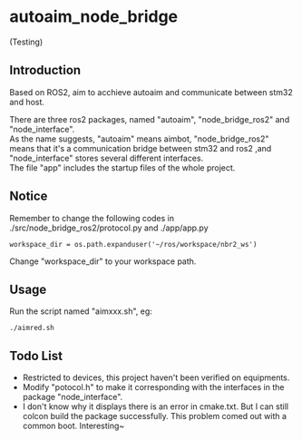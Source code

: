 # autoaim_node_bridge 
(Testing)
## Introduction  
Based on ROS2, aim to acchieve autoaim and communicate between stm32 and host.

There are three ros2 packages, named "autoaim", "node_bridge_ros2" and "node_interface".  
As the name suggests, "autoaim" means aimbot, "node_bridge_ros2" means that it's a communication bridge between stm32 and ros2 ,and "node_interface" stores several different interfaces.  
The file "app" includes the startup files of the whole project.  
## Notice  
Remember to change the following codes in ./src/node_bridge_ros2/protocol.py and ./app/app.py  
```
workspace_dir = os.path.expanduser('~/ros/workspace/nbr2_ws')
```
Change "workspace_dir" to your workspace path.    
## Usage  
Run the script named "aimxxx.sh", eg:   
```
./aimred.sh
```
## Todo List 
- Restricted to devices, this project haven't been verified on equipments.
- Modify "potocol.h" to make it corresponding with the interfaces in the package "node_interface".  
- I don't know why it displays there is an error in cmake.txt. But I can still colcon build the package successfully. This problem comed out with a common boot. Interesting~

